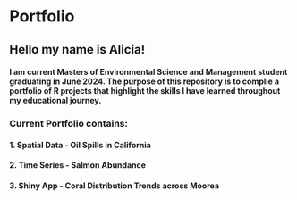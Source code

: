 # Portfolio

## Hello my name is Alicia! 
#### I am current Masters of Environmental Science and Management student graduating in June 2024. The purpose of this repository is to complie a portfolio of R projects that highlight the skills I have learned throughout my educational journey.

### Current Portfolio contains:
#### 1. Spatial Data - Oil Spills in California 
#### 2. Time Series - Salmon Abundance
#### 3. Shiny App - Coral Distribution Trends across Moorea
